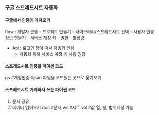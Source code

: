 ### 구글 스프레드시트 자동화

#### 구글에서 인증키 가져오기

flow : 개발자 콘솔 - 프로젝트 만들기 - 라이브러리/스프레드시트 선택 - 사용자 인증 정보 만들기 - 서비스 계정 키 - 권한 - 할당량

* Api : 로그인 창이 떠서 자동화 안됨 
    * 자동화 위해 서비스 계정 키 사용 권장

#### 스프레드시트 인증할 파이썬 코드

gs #계정인증
#json 파일을 코드있는 곳으로 옮겨오기

#### 스프레드시트 가져와서 쓰는 파이썬 코드

1. 문서 공유
2. 데이터 읽어오기
doc #문서
ws #시트
val #값
열, 행, 범위지정 가능

